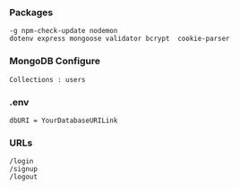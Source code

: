 <h3>Packages</h3>

```
-g npm-check-update nodemon 
dotenv express mongoose validator bcrypt  cookie-parser
```

<h3>MongoDB Configure</h3>

```
Collections : users
```

<h3>.env</h3>

```
dbURI = YourDatabaseURILink
```

<h3>URLs</h3>

```
/login
/signup
/logout
```